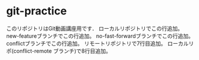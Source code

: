 # git-practice
このリポジトリはGit動画講座用です．
ローカルリポジトリでこの行追加。
new-featureブランチでこの行追加。
no-fast-forwardブランチでこの行追加。
conflictブランチでこの行追加。
リモートリポジトリで7行目追加。
ローカルリポ(conflict-remote ブランチ)で8行目追加。
